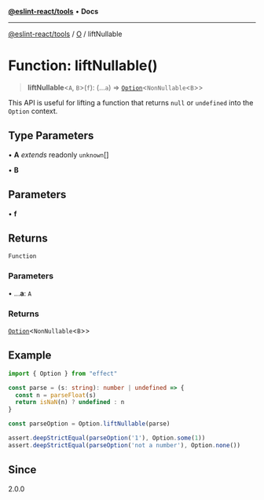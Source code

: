 [**@eslint-react/tools**](../../../README.md) • **Docs**

***

[@eslint-react/tools](../../../README.md) / [O](../README.md) / liftNullable

# Function: liftNullable()

> **liftNullable**\<`A`, `B`\>(`f`): (...`a`) => [`Option`](../type-aliases/Option.md)\<`NonNullable`\<`B`\>\>

This API is useful for lifting a function that returns `null` or `undefined` into the `Option` context.

## Type Parameters

• **A** *extends* readonly `unknown`[]

• **B**

## Parameters

• **f**

## Returns

`Function`

### Parameters

• ...**a**: `A`

### Returns

[`Option`](../type-aliases/Option.md)\<`NonNullable`\<`B`\>\>

## Example

```ts
import { Option } from "effect"

const parse = (s: string): number | undefined => {
  const n = parseFloat(s)
  return isNaN(n) ? undefined : n
}

const parseOption = Option.liftNullable(parse)

assert.deepStrictEqual(parseOption('1'), Option.some(1))
assert.deepStrictEqual(parseOption('not a number'), Option.none())
```

## Since

2.0.0
